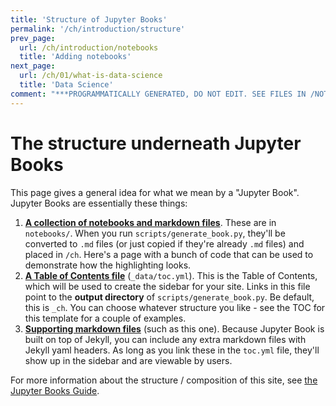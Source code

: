 ```yaml
---
title: 'Structure of Jupyter Books'
permalink: '/ch/introduction/structure'
prev_page:
  url: /ch/introduction/notebooks
  title: 'Adding notebooks'
next_page:
  url: /ch/01/what-is-data-science
  title: 'Data Science'
comment: "***PROGRAMMATICALLY GENERATED, DO NOT EDIT. SEE FILES IN /NOTEBOOKS***"
---
```

# The structure underneath Jupyter Books

This page gives a general idea for what we mean by a "Jupyter Book". Jupyter Books
are essentially these things:

1. [**A collection of notebooks and markdown files**](https://github.com/choldgraf/jupyter-book/tree/master/notebooks). These are in `notebooks/`. When you run `scripts/generate_book.py`,
   they'll be converted to `.md` files (or just copied if they're already `.md` files) and placed in `/ch`.
Here's a page with a bunch of code that can be used
to demonstrate how the highlighting looks.
2. [**A Table of Contents file**](https://github.com/choldgraf/jupyter-book/tree/master/_data/toc.yml) (`_data/toc.yml`). This is
   the Table of Contents, which will be used to create the sidebar for your site. Links in this file point to the **output directory**
   of `scripts/generate_book.py`. Be default, this is `_ch`. You can choose whatever structure you like - see the TOC for this template
   for a couple of examples.
3. [**Supporting markdown files**](https://github.com/choldgraf/jupyter-book/blob/master/index.md) (such as this one). Because
   Jupyter Book is built on top of Jekyll, you can include any extra markdown files with Jekyll yaml headers. As long as you link these
   in the `toc.yml` file, they'll show up in the sidebar and are viewable by users.

For more information about the structure / composition of this site, see [the Jupyter Books Guide](http://predictablynoisy.com/jupyter-book-guide/).